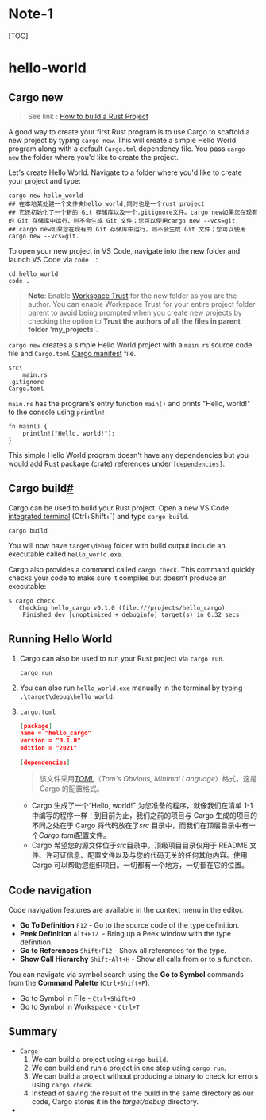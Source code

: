 # Note-1

[TOC]



# hello-world

## Cargo new

> See link : [How to build a Rust Project](https://code.visualstudio.com/docs/languages/rust#_cargo-new)

A good way to create your first Rust program is to use Cargo to scaffold a new project by typing `cargo new`. This will create a simple Hello World program along with a default `Cargo.tml` dependency file. You pass `cargo new` the folder where you'd like to create the project.

Let's create Hello World. Navigate to a folder where you'd like to create your project and type:

```
cargo new hello_world   
## 在本地某处建一个文件夹hello_world,同时也是一个rust project
## 它还初始化了一个新的 Git 存储库以及一个.gitignore文件。cargo new如果您在现有的 Git 存储库中运行，则不会生成 Git 文件；您可以使用cargo new --vcs=git.
## cargo new如果您在现有的 Git 存储库中运行，则不会生成 Git 文件；您可以使用cargo new --vcs=git.
```

To open your new project in VS Code, navigate into the new folder and launch VS Code via `code .`:

```
cd hello_world
code .
```

> **Note**: Enable [Workspace Trust](https://code.visualstudio.com/docs/editor/workspace-trust) for the new folder as you are the author. You can enable Workspace Trust for your entire project folder parent to avoid being prompted when you create new projects by checking the option to **Trust the authors of all the files in parent folder 'my_projects`**.

`cargo new` creates a simple Hello World project with a `main.rs` source code file and `Cargo.toml` [Cargo manifest](https://doc.rust-lang.org/cargo/reference/manifest.html) file.

```
src\
    main.rs
.gitignore
Cargo.toml
```

`main.rs` has the program's entry function `main()` and prints "Hello, world!" to the console using `println!`.

```
fn main() {
    println!("Hello, world!");
}
```

This simple Hello World program doesn't have any dependencies but you would add Rust package (crate) references under `[dependencies]`.





## Cargo build[#](https://code.visualstudio.com/docs/languages/rust#_cargo-build)

Cargo can be used to build your Rust project. Open a new VS Code [integrated terminal](https://code.visualstudio.com/docs/editor/integrated-terminal) (Ctrl+Shift+\`) and type `cargo build`.

```
cargo build
```

You will now have `target\debug` folder with build output include an executable called `hello_world.exe`.

Cargo also provides a command called `cargo check`. This command quickly checks your code to make sure it compiles but doesn’t produce an executable:

```console
$ cargo check
   Checking hello_cargo v0.1.0 (file:///projects/hello_cargo)
    Finished dev [unoptimized + debuginfo] target(s) in 0.32 secs
```



## Running Hello World

1. Cargo can also be used to run your Rust project via `cargo run`.

   ```
   cargo run
   ```

2. You can also run `hello_world.exe` manually in the terminal by typing `.\target\debug\hello_world`.

3. `cargo.toml`

   ```json
   [package]
   name = "hello_cargo"
   version = "0.1.0"
   edition = "2021"
   
   [dependencies]
   ```

   > 该文件采用[*TOML*](https://toml.io/)（*Tom's Obvious, Minimal Language*）格式，这是 Cargo 的配置格式。

   * Cargo 生成了一个“Hello, world!” 为您准备的程序，就像我们在清单 1-1 中编写的程序一样！到目前为止，我们之前的项目与 Cargo 生成的项目的不同之处在于 Cargo 将代码放在了*src* 目录中，而我们在顶层目录中有一个*Cargo.toml*配置文件。
   * Cargo 希望您的源文件位于*src*目录中。顶级项目目录仅用于 README 文件、许可证信息、配置文件以及与您的代码无关的任何其他内容。使用 Cargo 可以帮助您组织项目。一切都有一个地方，一切都在它的位置。









## Code navigation

Code navigation features are available in the context menu in the editor.

- **Go To Definition** `F12` - Go to the source code of the type definition.
- **Peek Definition** `Alt+F12 `- Bring up a Peek window with the type definition.
- **Go to References** `Shift+F12` - Show all references for the type.
- **Show Call Hierarchy** `Shift+Alt+H` - Show all calls from or to a function.

You can navigate via symbol search using the **Go to Symbol** commands from the **Command Palette** (`Ctrl+Shift+P`).

- Go to Symbol in File - `Ctrl+Shift+O`
- Go to Symbol in Workspace - `Ctrl+T`





## Summary

* `Cargo`
  1. We can build a project using `cargo build`.
  2. We can build and run a project in one step using `cargo run`.
  3. We can build a project without producing a binary to check for errors using `cargo check`.
  4. Instead of saving the result of the build in the same directory as our code, Cargo stores it in the *target/debug* directory.
* 







